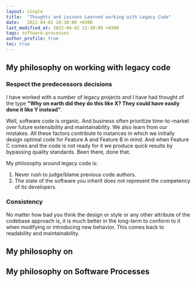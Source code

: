 ```yaml
---
layout: single
title:  "Thoughts and Lessons Learned working with Legacy Code"
date:   2022-04-02 20:30:00 +0300
last_modified_at: 2022-04-02 12:30:00 +0300
tags: software-processes
author_profile: true
toc: true
---
```



## My philosophy on working with legacy code

### Respect the predecessors decisions
I have worked with a number of legacy projects and I have had thought of the type **"Why on earth did they do this like X? They could have easily done it like Y instead"**. 

Well, software code is organic. And business often prioritize time-to-market over future extensibility and maintainability. We also learn from our mistakes. All these factors contribute to instances in which we initially design optimal code for Feature A and Feature B in mind. And when Feature C comes and the code is not ready for it we produce quick results by bypassing quality standards. Been there, done that.

My philosophy around legacy code is:
1. Never rush to judge/blame previous code authors. 
2. The state of the software you inherit does not represent the competency of its developers.


### Consistency
No matter how bad you think the design or style or any other attribute of the codebase approach is, it is much better in the long-term to conform to it when modifying or introducing new behavior. This comes back to readability and maintainability.

## My philosophy on 

## My philosophy on Software Processes